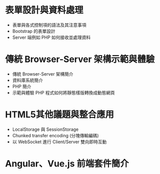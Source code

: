 # 表單設計與資料處理 
  - 表單與各式控制項的語法及其注意事項 
  - Bootstrap 的表單設計 
  - Server 端例如 PHP 如何接收並處理資料 

# 傳統 Browser-Server 架構示範與體驗
  - 傳統 Browser-Server 架構簡介
  - 資料庫系統簡介
  - PHP 簡介
  - 示範與體驗 PHP 程式如何將靜態樣版轉換成動態網頁

# HTML5其他議題與整合應用
  - LocalStorage 與 SessionStorage 
  - Chunked transfer encoding (分塊傳輸編碼) 
  - 以 WebSocket 進行 Client/Server 雙向即時互動 

# Angular、Vue.js 前端套件簡介

